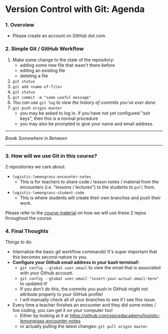 # Version Control with Git: Agenda

### 1. Overview

- Please create an account on GitHub dot com.



### 2. Simple Git / GitHub Workflow 

1. Make some change to the state of the repository:
   - adding some new file that wasn't there before
   - editing an existing file 
   - deleting a file
2. ``git status``
3. ``git add <name-of-file>``
4. ``git status``
5. ``git commit -m "some useful message"``
6. *You can use* ``git log`` *to view the history of commits you've ever done*
7. ``git push origin master``
   - you may be asked to log in. If you have not yet configured "ssh keys", then this is a normal procedure
   - you may also be prompted to give your name and email address.



---

*Break Somewhere in Between*

---



### 3. How will we use Git in this course?

2 repositories we care about:

- ``logistic-lemongrass-encounter-notes``
  - This is for teachers to share code / lesson notes / material from the encounters (i.e. "lessons / lectures") to the students to ``pull`` from.
- ``logistic-lemongrass-student-code``
  - This is where students will create their own branches and push their work.

Please refer to the [course material](https://krspiced.pythonanywhere.com/chapters/your_data_science_toolbox/git/README.html) on how we will use these 2 repos throughout the course.

### 4. Final Thoughts

Things to do:

- Internalize the basic git workflow commands! It's super important that this becomes second-nature to you.
- **Configure your Github email address in your bash terminal!**:
  - ``git config --global user.email`` to view the email that is associated with your Github account.
  - ``git config --global user.email "insert-your-actual-email-here"`` to updated it!
  - If you don't do this, the commits you push in GitHub might not attribute properly to your GitHub profile!
  - I will manually check all of your branches to see if I see this issue.
- Every time a teacher finishes an encounter and they did some notes / live coding, you can get it on your computer too!
  - Either by looking at it at https://github.com/spicedacademy/logistic-lemongrass-encounter-notes
  - or actually pulling the latest changes: ``git pull origin master``

